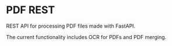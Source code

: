# PDF REST
REST API for processing PDF files made with FastAPI.

The current functionality includes OCR for PDFs and PDF merging.
